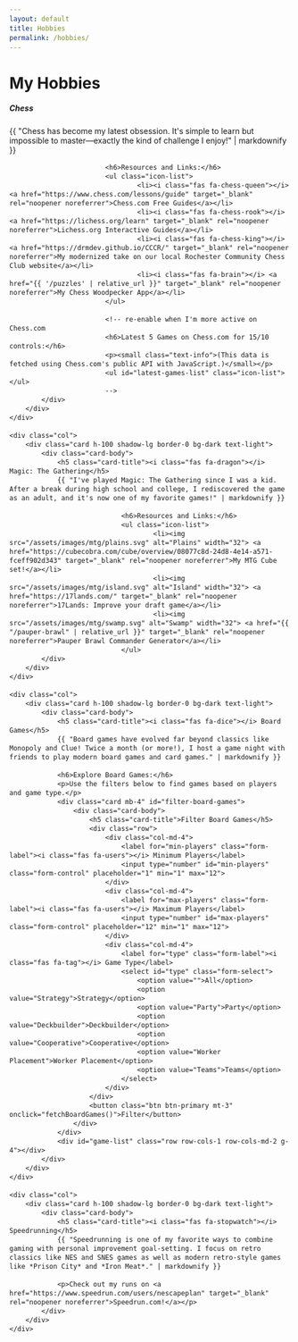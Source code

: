 ```yaml
---
layout: default
title: Hobbies
permalink: /hobbies/
---
```


<h1 class="mb-4"><i class="fas fa-gamepad"></i> My Hobbies</h1>

<div class="row row-cols-1 row-cols-md-2 g-4">
    <div class="col">
        <div class="card h-100 shadow-lg border-0 bg-dark text-light">
            <div class="card-body">
							<h5 class="card-title"><i class="fas fa-chess-knight"></i> Chess</h5>
							{{ "Chess has become my latest obsession. It's simple to learn but impossible to master—exactly the kind of challenge I enjoy!" | markdownify }}

							<h6>Resources and Links:</h6>
							<ul class="icon-list">
									<li><i class="fas fa-chess-queen"></i> <a href="https://www.chess.com/lessons/guide" target="_blank" rel="noopener noreferrer">Chess.com Free Guides</a></li>
									<li><i class="fas fa-chess-rook"></i> <a href="https://lichess.org/learn" target="_blank" rel="noopener noreferrer">Lichess.org Interactive Guides</a></li>
									<li><i class="fas fa-chess-king"></i> <a href="https://drmdev.github.io/CCCR/" target="_blank" rel="noopener noreferrer">My modernized take on our local Rochester Community Chess Club website</a></li>
									<li><i class="fas fa-brain"></i> <a href="{{ '/puzzles' | relative_url }}" target="_blank" rel="noopener noreferrer">My Chess Woodpecker App</a></li>
							</ul>

							<!-- re-enable when I'm more active on Chess.com
							<h6>Latest 5 Games on Chess.com for 15/10 controls:</h6>
							<p><small class="text-info">(This data is fetched using Chess.com's public API with JavaScript.)</small></p>
							<ul id="latest-games-list" class="icon-list"></ul>
							-->
            </div>
        </div>
    </div>

    <div class="col">
        <div class="card h-100 shadow-lg border-0 bg-dark text-light">
            <div class="card-body">
                <h5 class="card-title"><i class="fas fa-dragon"></i> Magic: The Gathering</h5>
                {{ "I've played Magic: The Gathering since I was a kid. After a break during high school and college, I rediscovered the game as an adult, and it's now one of my favorite games!" | markdownify }}

								<h6>Resources and Links:</h6>
								<ul class="icon-list">
										<li><img src="/assets/images/mtg/plains.svg" alt="Plains" width="32"> <a href="https://cubecobra.com/cube/overview/08077c8d-24d8-4e14-a571-fceff902d343" target="_blank" rel="noopener noreferrer">My MTG Cube set!</a></li>
										<li><img src="/assets/images/mtg/island.svg" alt="Island" width="32"> <a href="https://17lands.com/" target="_blank" rel="noopener noreferrer">17Lands: Improve your draft game</a></li>
                                        <li><img src="/assets/images/mtg/swamp.svg" alt="Swamp" width="32"> <a href="{{ "/pauper-brawl" | relative_url }}" target="_blank" rel="noopener noreferrer">Pauper Brawl Commander Generator</a></li>
                                </ul>
            </div>
        </div>
    </div>

    <div class="col">
        <div class="card h-100 shadow-lg border-0 bg-dark text-light">
            <div class="card-body">
                <h5 class="card-title"><i class="fas fa-dice"></i> Board Games</h5>
                {{ "Board games have evolved far beyond classics like Monopoly and Clue! Twice a month (or more!), I host a game night with friends to play modern board games and card games." | markdownify }}

                <h6>Explore Board Games:</h6>
                <p>Use the filters below to find games based on players and game type.</p>
                <div class="card mb-4" id="filter-board-games">
                    <div class="card-body">
                        <h5 class="card-title">Filter Board Games</h5>
                        <div class="row">
                            <div class="col-md-4">
                                <label for="min-players" class="form-label"><i class="fas fa-users"></i> Minimum Players</label>
                                <input type="number" id="min-players" class="form-control" placeholder="1" min="1" max="12">
                            </div>
                            <div class="col-md-4">
                                <label for="max-players" class="form-label"><i class="fas fa-users"></i> Maximum Players</label>
                                <input type="number" id="max-players" class="form-control" placeholder="12" min="1" max="12">
                            </div>
                            <div class="col-md-4">
                                <label for="type" class="form-label"><i class="fas fa-tag"></i> Game Type</label>
                                <select id="type" class="form-select">
                                    <option value="">All</option>
                                    <option value="Strategy">Strategy</option>
                                    <option value="Party">Party</option>
                                    <option value="Deckbuilder">Deckbuilder</option>
                                    <option value="Cooperative">Cooperative</option>
                                    <option value="Worker Placement">Worker Placement</option>
                                    <option value="Teams">Teams</option>
                                </select>
                            </div>
                        </div>
                        <button class="btn btn-primary mt-3" onclick="fetchBoardGames()">Filter</button>
                    </div>
                </div>
                <div id="game-list" class="row row-cols-1 row-cols-md-2 g-4"></div>
            </div>
        </div>
    </div>

    <div class="col">
        <div class="card h-100 shadow-lg border-0 bg-dark text-light">
            <div class="card-body">
                <h5 class="card-title"><i class="fas fa-stopwatch"></i> Speedrunning</h5>
                {{ "Speedrunning is one of my favorite ways to combine gaming with personal improvement goal-setting. I focus on retro classics like NES and SNES games as well as modern retro-style games like *Prison City* and *Iron Meat*." | markdownify }}

                <p>Check out my runs on <a href="https://www.speedrun.com/users/nescapeplan" target="_blank" rel="noopener noreferrer">Speedrun.com!</a></p>
            </div>
        </div>
    </div>
</div>

<script src="/assets/js/boardgames.js"></script>
<script src="/assets/js/chess-games.js"></script>
